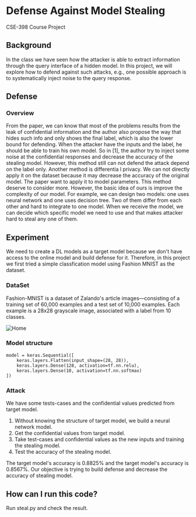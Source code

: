 # Defense Against Model Stealing
CSE-398 Course Project

## Background
In the class we have seen how the attacker is able to extract information through the query interface of a
hidden model. In this project, we will explore how to defend against such attacks, e.g., one possible approach
is to systematically inject noise to the query response.

## Defense

### Overview

From the paper, we can know that most of the problems results from the leak of confidential information and the author also propose the way that hides such info and only shows the final label, which is also the lower bound for defending. When the attacker have the inputs and the label, 
he should be able to train his own model. So in [1], the author 
try to inject some noise at the confidential responses and decrease 
the accuracy of the stealing model. However, this method still can not
 defend the attack depend on the label only. Another method is differentia
 l privacy. We can not directly apply it on the dataset because it may 
 decrease the accuracy of the original model. The paper want to apply it
  to model parameters. This method deserve to consider more. However, the
   basic idea of ours is improve the complexity of our model. For example, we can design two models: one uses neural network and one uses decision tree. Two of them differ from each other and hard to integrate to one model. When we receive the model, 
  we can decide which specific model we need to use and that makes attacker hard to steal any one of them.
## Experiment
We need to create a DL models as a target model because we don't have access to the online model and build defense for it.
Therefore, in this project we first tried a simple classfication model using Fashion MNIST as the dataset.

### DataSet
Fashion-MNIST is a dataset of Zalando's article images—consisting of a training set of 60,000 examples and a test set of 10,000 examples.
 Each example is a 28x28 grayscale image, associated with a label from 10 classes. 
 
 ![Home](https://github.com/zalandoresearch/fashion-mnist/blob/master/doc/img/fashion-mnist-sprite.png)
 
### Model structure
~~~~
model = keras.Sequential([
    keras.layers.Flatten(input_shape=(28, 28)),
    keras.layers.Dense(128, activation=tf.nn.relu),
    keras.layers.Dense(10, activation=tf.nn.softmax)
])
~~~~

### Attack

We have some tests-cases and the confidential values predicted from target model.
1. Without knowing the structure of target model, we build a neural network model.
2. Get the confidential values from target model.
3. Take test-cases and confidential values as the new inputs and training the stealing model.
4. Test the accuracy of the stealing model.

The target model's accuracy is  0.8825% and the target model's accuracy is 0.8567%. Our objective is trying to build defense and decrease the accuracy of stealing model.


## How can I run this code?

Run steal.py and check the result.